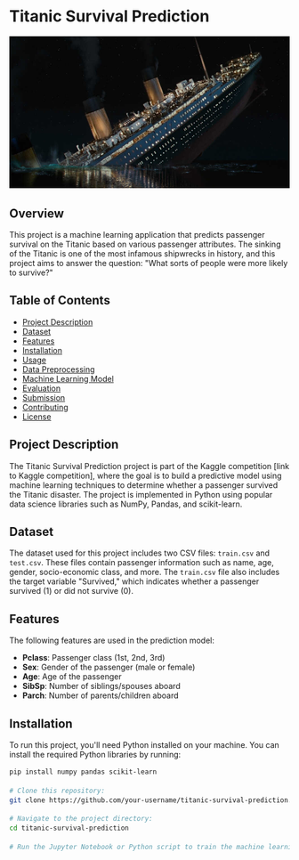 # Titanic Survival Prediction

![Titanic Image](titanic.jpg)

## Overview

This project is a machine learning application that predicts passenger survival on the Titanic based on various passenger attributes. The sinking of the Titanic is one of the most infamous shipwrecks in history, and this project aims to answer the question: "What sorts of people were more likely to survive?"

## Table of Contents

- [Project Description](#project-description)
- [Dataset](#dataset)
- [Features](#features)
- [Installation](#installation)
- [Usage](#usage)
- [Data Preprocessing](#data-preprocessing)
- [Machine Learning Model](#machine-learning-model)
- [Evaluation](#evaluation)
- [Submission](#submission)
- [Contributing](#contributing)
- [License](#license)

## Project Description

The Titanic Survival Prediction project is part of the Kaggle competition [link to Kaggle competition], where the goal is to build a predictive model using machine learning techniques to determine whether a passenger survived the Titanic disaster. The project is implemented in Python using popular data science libraries such as NumPy, Pandas, and scikit-learn.

## Dataset

The dataset used for this project includes two CSV files: `train.csv` and `test.csv`. These files contain passenger information such as name, age, gender, socio-economic class, and more. The `train.csv` file also includes the target variable "Survived," which indicates whether a passenger survived (1) or did not survive (0).

## Features

The following features are used in the prediction model:

- **Pclass**: Passenger class (1st, 2nd, 3rd)
- **Sex**: Gender of the passenger (male or female)
- **Age**: Age of the passenger
- **SibSp**: Number of siblings/spouses aboard
- **Parch**: Number of parents/children aboard

## Installation

To run this project, you'll need Python installed on your machine. You can install the required Python libraries by running:

```bash
pip install numpy pandas scikit-learn

# Clone this repository:
git clone https://github.com/your-username/titanic-survival-prediction.git

# Navigate to the project directory:
cd titanic-survival-prediction

# Run the Jupyter Notebook or Python script to train the machine learning model and make predictions.

